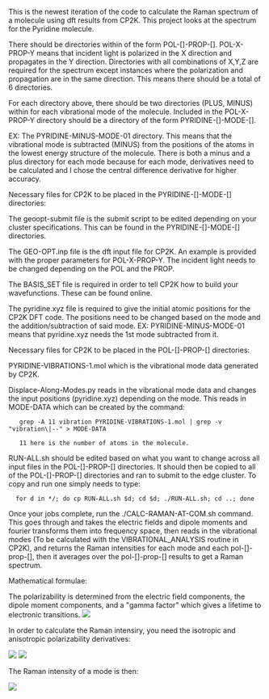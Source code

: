 This is the newest iteration of the code to calculate the Raman spectrum of a molecule using dft results from CP2K.
This project looks at the spectrum for the Pyridine molecule.

There should be directories within of the form POL-[]-PROP-[]. POL-X-PROP-Y means that incident light is polarized in the X direction and propagates in the Y direction. Directories with all combinations of X,Y,Z are required for the spectrum except instances where the polarization and propagation are in the same direction. This means there should be a total of 6 directories.

For each directory above, there should be two directories (PLUS, MINUS) within for each vibrational mode of the molecule. Included in the POL-X-PROP-Y directory should be a directory of the form PYRIDINE-[]-MODE-[]. 

EX: The PYRIDINE-MINUS-MODE-01 directory. This means that the vibrational mode is subtracted (MINUS) from the positions of the atoms in the lowest energy structure of the molecule. There is both a minus and a plus directory for each mode because for each mode, derivatives need to be calculated and I chose the central difference derivative for higher accuracy. 

Necessary files for CP2K to be placed in the PYRIDINE-[]-MODE-[] directories:

  The geoopt-submit file is the submit script to be edited depending on your cluster specifications. This can be found in the PYRIDINE-[]-MODE-[] directories.
  
  The GEO-OPT.inp file is the dft input file for CP2K. An example is provided with the proper parameters for POL-X-PROP-Y. The incident light needs to be changed
  depending on the POL and the PROP. 
  
  The BASIS_SET file is required in order to tell CP2K how to build your wavefunctions. These can be found online.
  
  The pyridine.xyz file is required to give the initial atomic positions for the CP2K DFT code. The positions need to be changed based on the mode and the             addition/subtraction of said mode. EX: PYRIDINE-MINUS-MODE-01 means that pyridine.xyz needs the 1st mode subtracted from it.

Necessary files for CP2K to be placed in the POL-[]-PROP-[] directories:
   
   PYRIDINE-VIBRATIONS-1.mol which is the vibrational mode data generated by CP2K.
   
   Displace-Along-Modes.py reads in the vibrational mode data and changes the input positions (pyridine.xyz) depending on the mode. This reads in MODE-DATA which
   can be created by the command:
   
       grep -A 11 vibration PYRIDINE-VIBRATIONS-1.mol | grep -v "vibration\|--" > MODE-DATA
       
       11 here is the number of atoms in the molecule.

   RUN-ALL.sh should be edited based on what you want to change across all input files in the POL-[]-PROP-[] directories. It should then be copied to all of the        POL-[]-PROP-[] directories and ran to submit to the edge cluster. To copy and run one simply needs to type: 

      for d in */; do cp RUN-ALL.sh $d; cd $d; ./RUN-ALL.sh; cd ..; done  

   Once your jobs complete, run the ./CALC-RAMAN-AT-COM.sh command. This goes through and takes the electric fields and dipole moments and fourier transforms 
   them into frequency space, then reads in the vibrational modes (To be calculated with the VIBRATIONAL_ANALYSIS routine in CP2K), and returns the Raman              intensities for each mode and each pol-[]-prop-[], then it averages over the pol-[]-prop-[] results to get a Raman spectrum.
   
 Mathematical formulae:
 
 The polarizability is determined from the electric field components, the dipole moment components, and a "gamma factor" which gives a lifetime to electronic transitions.
 <img src="https://render.githubusercontent.com/render/math?math=\alpha_{i j}(\omega)=\frac{P_{j}^{1}(\omega)}{E_{i}(\omega)}=\frac{\int \mathrm{d} t \mathrm{e}^{i \omega t} P_{j}^{1}(t) \mathrm{e}^{-\Gamma t}}{\int \mathrm{d} t\mathrm{e}^{i \omega t} E_{i}(t)}">

In order to calculate the Raman intensiry, you need the isotropic and anisotropic polarizability derivatives:

 <img src="https://render.githubusercontent.com/render/math?math=\alpha_p=\frac{1}{3}\bigg(\frac{\partial\alpha_{ii}}{\partial p}%2B\frac{\partial\alpha_{jj}}{\partial p}%2B\frac{\partial\alpha_{kk}}{\partial p}\bigg)">
 
 <img src="https://render.githubusercontent.com/render/math?math=\begin{array}{r} \gamma_{\mathrm{p}}^{2}=\frac{1}{2}\left(\left|\frac{\partial \alpha_{i i}}{\partial p}-\frac{\partial \alpha_{j j}}{\partial p}\right|^{2}%2B\left|\frac{\partial \alpha_{i i}}{\partial p}-\frac{\partial \alpha_{k k}}{\partial p}\right|^{2}%2B\mid \frac{\partial \alpha_{j j}}{\partial p}-\right. \\ \left.\left.\frac{\partial \alpha_{k k}}{\partial p}\right|^{2}%2B6\left(\left|\frac{\partial \alpha_{i i}}{\partial p}\right|^{2}%2B\left|\frac{\partial \alpha_{j j}}{\partial p}\right|^{2}%2B\left|\frac{\partial \alpha_{k k}}{\partial p}\right|^{2}\right)\right)\end{array}">
 
The Raman intensity of a mode is then:

 <img src="https://render.githubusercontent.com/render/math?math=\frac{\mathrm{d} \sigma}{\mathrm{d} \Omega}=\frac{\pi^{2}}{\varepsilon_{0}^{2}}\left(\tilde{v}_{\mathrm{in}}-\tilde{v}_{\mathrm{p}}\right)^{4} \frac{h}{8 \pi^{2} c \tilde{v}_{\mathrm{p}}}\left(\frac{45\left|\alpha_{\mathrm{P}}\right|^{2}+7 \gamma_{\mathrm{P}}^{2}}{45}\right) \frac{1}{1-\mathrm{e}^{-h c \tilde{v}_{\mathrm{p}} / k_{\mathrm{b}} T}}">




    
